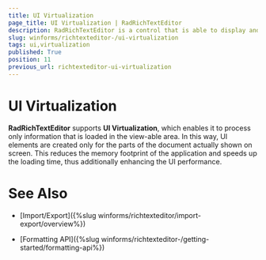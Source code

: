 ```yaml
---
title: UI Virtualization
page_title: UI Virtualization | RadRichTextEditor
description: RadRichTextEditor is a control that is able to display and edit rich-text content including formatted text arranged in pages, paragraphs, spans (runs), tables, etc. 
slug: winforms/richtexteditor-/ui-virtualization
tags: ui,virtualization
published: True
position: 11
previous_url: richtexteditor-ui-virtualization
---
```


# UI Virtualization

__RadRichTextEditor__ supports __UI Virtualization__, which enables it to process only information that is loaded in the view-able area. In this way, UI elements are created only for the parts of the document actually shown on screen. This reduces the memory footprint of the application and speeds up the loading time, thus additionally enhancing the UI performance.

# See Also

 * [Import/Export]({%slug winforms/richtexteditor/import-export/overview%})

 * [Formatting API]({%slug winforms/richtexteditor-/getting-started/formatting-api%})
